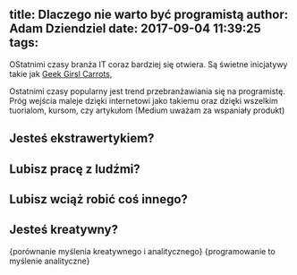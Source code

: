 title: Dlaczego nie warto być programistą
author: Adam Dziendziel
date: 2017-09-04 11:39:25
tags:
---
OStatnimi czasy branża IT coraz bardziej się otwiera.  Są świetne inicjatywy takie jak [Geek Girsl Carrots](), 

Ostatnimi czasy popularny jest trend przebranżawiania się na programistę. Próg wejścia maleje dzięki internetowi jako takiemu oraz dzięki wszelkim tuorialom, kursom, czy artykułom (Medium uważam za wspaniały produkt)

## Jesteś ekstrawertykiem?

## Lubisz pracę z ludźmi?

## Lubisz wciąż robić coś innego?

## Jesteś kreatywny?
{porównanie myślenia kreatywnego i analitycznego} {programowanie to myślenie analityczne}
